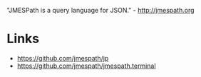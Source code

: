 "JMESPath is a query language for JSON." - <http://jmespath.org>

# Links

- <https://github.com/jmespath/jp>
- <https://github.com/jmespath/jmespath.terminal>
